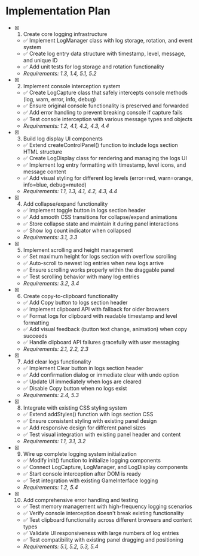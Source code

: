 # Implementation Plan

- [x] 1. Create core logging infrastructure
  - ✅ Implement LogManager class with log storage, rotation, and event system
  - ✅ Create log entry data structure with timestamp, level, message, and unique ID
  - ✅ Add unit tests for log storage and rotation functionality
  - _Requirements: 1.3, 1.4, 5.1, 5.2_

- [x] 2. Implement console interception system
  - ✅ Create LogCapture class that safely intercepts console methods (log, warn, error, info, debug)
  - ✅ Ensure original console functionality is preserved and forwarded
  - ✅ Add error handling to prevent breaking console if capture fails
  - ✅ Test console interception with various message types and objects
  - _Requirements: 1.2, 4.1, 4.2, 4.3, 4.4_

- [x] 3. Build log display UI components
  - ✅ Extend createControlPanel() function to include logs section HTML structure
  - ✅ Create LogDisplay class for rendering and managing the logs UI
  - ✅ Implement log entry formatting with timestamp, level icons, and message content
  - ✅ Add visual styling for different log levels (error=red, warn=orange, info=blue, debug=muted)
  - _Requirements: 1.1, 1.3, 4.1, 4.2, 4.3, 4.4_

- [x] 4. Add collapse/expand functionality
  - ✅ Implement toggle button in logs section header
  - ✅ Add smooth CSS transitions for collapse/expand animations
  - ✅ Store collapse state and maintain it during panel interactions
  - ✅ Show log count indicator when collapsed
  - _Requirements: 3.1, 3.3_

- [x] 5. Implement scrolling and height management
  - ✅ Set maximum height for logs section with overflow scrolling
  - ✅ Auto-scroll to newest log entries when new logs arrive
  - ✅ Ensure scrolling works properly within the draggable panel
  - ✅ Test scrolling behavior with many log entries
  - _Requirements: 3.2, 3.4_

- [x] 6. Create copy-to-clipboard functionality
  - ✅ Add Copy button to logs section header
  - ✅ Implement clipboard API with fallback for older browsers
  - ✅ Format logs for clipboard with readable timestamp and level formatting
  - ✅ Add visual feedback (button text change, animation) when copy succeeds
  - ✅ Handle clipboard API failures gracefully with user messaging
  - _Requirements: 2.1, 2.2, 2.3_

- [x] 7. Add clear logs functionality
  - ✅ Implement Clear button in logs section header
  - ✅ Add confirmation dialog or immediate clear with undo option
  - ✅ Update UI immediately when logs are cleared
  - ✅ Disable Copy button when no logs exist
  - _Requirements: 2.4, 5.3_

- [x] 8. Integrate with existing CSS styling system
  - ✅ Extend addStyles() function with logs section CSS
  - ✅ Ensure consistent styling with existing panel design
  - ✅ Add responsive design for different panel sizes
  - ✅ Test visual integration with existing panel header and content
  - _Requirements: 1.1, 3.1, 3.2_

- [x] 9. Wire up complete logging system initialization
  - ✅ Modify init() function to initialize logging components
  - ✅ Connect LogCapture, LogManager, and LogDisplay components
  - ✅ Start console interception after DOM is ready
  - ✅ Test integration with existing GameInterface logging
  - _Requirements: 1.2, 5.4_

- [x] 10. Add comprehensive error handling and testing
  - ✅ Test memory management with high-frequency logging scenarios
  - ✅ Verify console interception doesn't break existing functionality
  - ✅ Test clipboard functionality across different browsers and content types
  - ✅ Validate UI responsiveness with large numbers of log entries
  - ✅ Test compatibility with existing panel dragging and positioning
  - _Requirements: 5.1, 5.2, 5.3, 5.4_